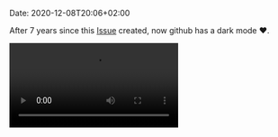 Date:  2020-12-08T20:06+02:00

After 7 years since this [Issue](https://github.com/isaacs/github/issues/66) 
created, now github has a dark mode ❤.

<video controls>
  <source src="github-dark.mp4" type="video/mp4">
</video>

